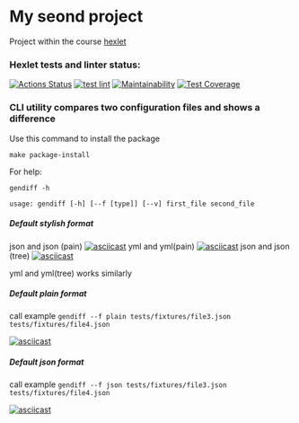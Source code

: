 # My seond project
Project within the course [hexlet](https://ru.hexlet.io/)


### Hexlet tests and linter status:
[![Actions Status](https://github.com/Vasiliii3/python-project-lvl2/workflows/hexlet-check/badge.svg)](https://github.com/Vasiliii3/python-project-lvl2/actions)
[![test lint](https://github.com/Vasiliii3/python-project-lvl2/actions/workflows/lint.yml/badge.svg)](https://github.com/Vasiliii3/python-project-lvl2/actions/workflows/lint.yml)
[![Maintainability](https://api.codeclimate.com/v1/badges/e25943db8524612417db/maintainability)](https://codeclimate.com/github/Vasiliii3/python-project-lvl2/maintainability)
[![Test Coverage](https://api.codeclimate.com/v1/badges/e25943db8524612417db/test_coverage)](https://codeclimate.com/github/Vasiliii3/python-project-lvl2/test_coverage)


### CLI utility compares two configuration files and shows a difference

Use this command to install the package

`make package-install`

For help:

`gendiff -h`

`usage: gendiff [-h] [--f [type]] [--v] first_file second_file`

##### Default stylish format
json and json (pain)
[![asciicast](https://asciinema.org/a/DYyVw36GHzH959H9DSQvgmQYD.svg)](https://asciinema.org/a/DYyVw36GHzH959H9DSQvgmQYD)
yml and yml(pain)
[![asciicast](https://asciinema.org/a/DjkndiFbMdhlMbgrpTASrjwjR.svg)](https://asciinema.org/a/DjkndiFbMdhlMbgrpTASrjwjR)
json and json (tree)
[![asciicast](https://asciinema.org/a/hgjUuMl5ykZ9rlnvaiyWY3eyA.svg)](https://asciinema.org/a/hgjUuMl5ykZ9rlnvaiyWY3eyA)

yml and yml(tree) works similarly

##### Default plain format
call example 
`gendiff --f plain tests/fixtures/file3.json tests/fixtures/file4.json`

[![asciicast](https://asciinema.org/a/NWAH5oz2x1d0P9pBlDscowcc9.svg)](https://asciinema.org/a/NWAH5oz2x1d0P9pBlDscowcc9)

##### Default json format
call example 
`gendiff --f json tests/fixtures/file3.json tests/fixtures/file4.json`

[![asciicast](https://asciinema.org/a/dEvCzFlrogSe8E7a5hbR0FRae.svg)](https://asciinema.org/a/dEvCzFlrogSe8E7a5hbR0FRae)